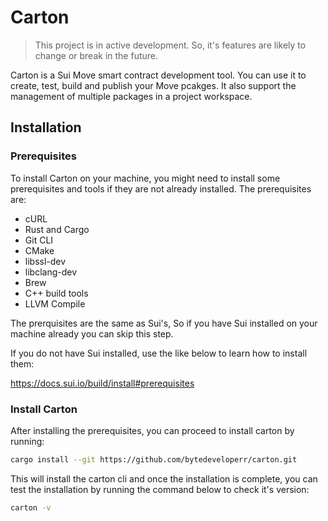 # Carton

> This project is in active development. So, it's features are likely to change or break in the future.

Carton is a Sui Move smart contract development tool. You can use it to create, test, build and publish your Move pcakges. It also support the management of multiple packages in a project workspace.

## Installation

### Prerequisites

To install Carton on your machine, you might need to install some prerequisites and tools if they are not already installed. The prerequisites are:

- cURL
- Rust and Cargo
- Git CLI
- CMake
- libssl-dev
- libclang-dev
- Brew
- C++ build tools
- LLVM Compile

The prerquisites are the same as Sui's, So if you have Sui installed on your machine already you can skip this step.

If you do not have Sui installed, use the like below to learn how to install them:

https://docs.sui.io/build/install#prerequisites

### Install Carton

After installing the prerequisites, you can proceed to install carton by running:

```sh
cargo install --git https://github.com/bytedeveloperr/carton.git
```

This will install the carton cli and once the installation is complete, you can test the installation by running the command below to check it's version:

```sh
carton -v
```
